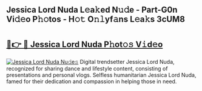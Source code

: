 ## Jessica Lord Nuda L𝚎a𝚔ed N𝚞𝚍e - Part-G0n Vi𝚍𝚎o P𝚑𝚘tos - H𝚘𝚝 O𝚗𝚕yf𝚊ns L𝚎a𝚔s 3cUM8

# <h2><a href="http://kf66yl.oniu.top/?m=Jessica+Lord+Nuda">🔗👉 🔴 Jessica Lord Nuda P𝚑ot𝚘𝚜 V𝚒d𝚎o</a></h2>

[![Jessica Lord Nuda Nu𝚍e𝚜](https://i.imgur.com/0qMVB7G.gif)](http://kf66yl.oniu.top/?m=Jessica+Lord+Nuda)
Digital trendsetter Jessica Lord Nuda, recognized for sharing dance and lifestyle content, consisting of presentations and personal vlogs. Selfless humanitarian Jessica Lord Nuda, famed for their dedication and compassion in helping those in need.  
